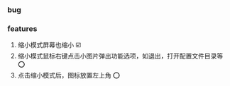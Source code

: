 ### bug


### features

1. 缩小模式屏幕也缩小 ☑️
2. 缩小模式鼠标右键点击小图片弹出功能选项，如退出，打开配置文件目录等 ⭕️
3. 点击缩小模式后，图标放置左上角 ⭕️
